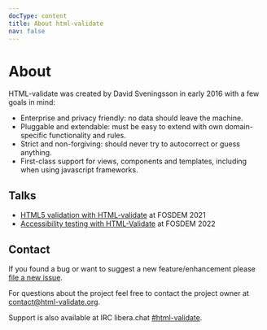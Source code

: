```yaml
---
docType: content
title: About html-validate
nav: false
---
```


# About

HTML-validate was created by David Sveningsson in early 2016 with a few goals in mind:

- Enterprise and privacy friendly: no data should leave the machine.
- Pluggable and extendable: must be easy to extend with own domain-specific
  functionality and rules.
- Strict and non-forgiving: should never try to autocorrect or guess anything.
- First-class support for views, components and templates, including when using
  javascript frameworks.

## Talks

- [HTML5 validation with HTML-validate](https://video.fosdem.org/2021/D.javascript/html5_validation.webm) at FOSDEM 2021
- [Accessibility testing with HTML-Validate](https://fosdem.org/2022/schedule/event/accessibility_testing_with_html_validate/) at FOSDEM 2022

## Contact

If you found a bug or want to suggest a new feature/enhancement please [file a
new issue](https://gitlab.com/html-validate/html-validate/issues/new).

For questions about the project feel free to contact the project owner at
[contact@html-validate.org](mailto:contact@html-validate.org).

Support is also available at IRC libera.chat [#html-validate](https://kiwiirc.com/client/irc.libera.chat/#html-validate).
